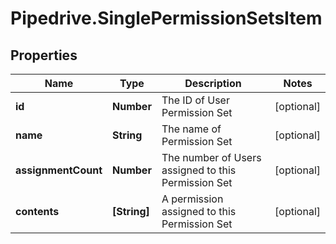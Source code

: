 # Pipedrive.SinglePermissionSetsItem

## Properties

Name | Type | Description | Notes
------------ | ------------- | ------------- | -------------
**id** | **Number** | The ID of User Permission Set | [optional] 
**name** | **String** | The name of Permission Set | [optional] 
**assignmentCount** | **Number** | The number of Users assigned to this Permission Set | [optional] 
**contents** | **[String]** | A permission assigned to this Permission Set | [optional] 


